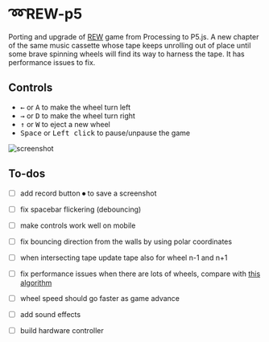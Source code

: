 # ➿REW-p5
Porting and upgrade of [REW](https://github.com/danieledep/REW) game from Processing to P5.js.
A new chapter of the same music cassette whose tape keeps unrolling out of place until some brave spinning wheels will find its way to harness the tape. It has performance issues to fix.

## Controls
- <kbd>&#8592;</kbd> or <kbd>A</kbd> to make the wheel turn left
- <kbd>&#8594;</kbd> or <kbd>D</kbd> to make the wheel turn right
- <kbd>&#8593;</kbd> or <kbd>W</kbd> to eject a new wheel
- <kbd>Space</kbd> or <kbd>Left click</kbd> to pause/unpause the game   


![screenshot](https://github.com/danieledep/REW_P5/blob/master/assets/Screenshot-10-11-2021.png)

## To-dos
- [ ] add record button ⏺ to save a screenshot
- [ ] fix spacebar flickering (debouncing)
- [ ] make controls work well on mobile
- [ ] fix bouncing direction from the walls by using polar coordinates
- [ ] when intersecting tape update tape also for wheel n-1 and n+1
- [ ] fix performance issues when there are lots of wheels, compare with [this algorithm](https://github.com/davidfig/intersects/blob/master/line-circle.js)
- [ ] wheel speed should go faster as game advance
- [ ] add sound effects
- [ ] build hardware controller

